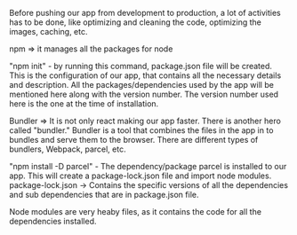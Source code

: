 Before pushing our app from development to production, a lot of activities has to be done, like optimizing and cleaning the code, optimizing the images, caching, etc.

npm => it manages all the packages for node

"npm init" - by running this command, package.json file will be created. This is the configuration of our app, that contains all the necessary details and description. All the packages/dependencies used by the app will be mentioned here along with the version number. The version number used here is the one at the time of installation. 

Bundler => It is not only react making our app faster. There is another hero called "bundler." Bundler is a tool that combines the files in the app in to bundles and serve them to the browser. There are different types of bundlers, Webpack, parcel, etc. 

"npm install -D parcel" - The dependency/package parcel is installed to our app. This will create a package-lock.json file and import node modules. 
package-lock.json -> Contains the specific versions of all the dependencies and sub dependencies that are in package.json file. 

Node modules are very heaby files, as it contains the code for all the dependencies installed. 

